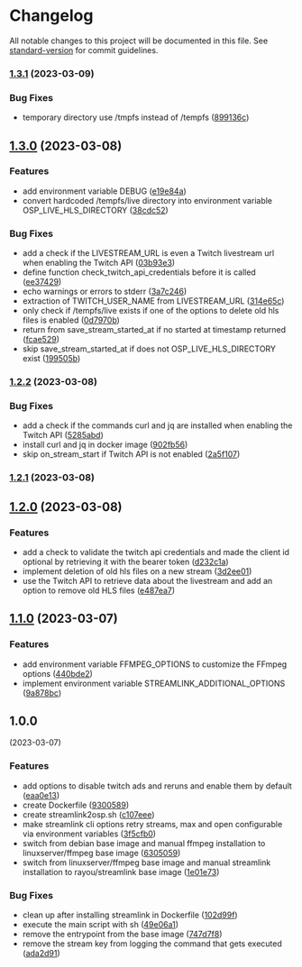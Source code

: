 # Changelog

All notable changes to this project will be documented in this file. See [standard-version](https://github.com/conventional-changelog/standard-version) for commit guidelines.

### [1.3.1](https://github.com/Panzer1119/streamlink2osp/compare/v1.3.0...v1.3.1) (2023-03-09)


### Bug Fixes

* temporary directory use /tmpfs instead of /tempfs ([899136c](https://github.com/Panzer1119/streamlink2osp/commit/899136c7a2d6dbf9eab29633002b0c5f160a5410))

## [1.3.0](https://github.com/Panzer1119/streamlink2osp/compare/v1.2.2...v1.3.0) (2023-03-08)


### Features

* add environment variable DEBUG ([e19e84a](https://github.com/Panzer1119/streamlink2osp/commit/e19e84ab4724713773fc91d53e702c73a48c621b))
* convert hardcoded /tempfs/live directory into environment variable OSP_LIVE_HLS_DIRECTORY ([38cdc52](https://github.com/Panzer1119/streamlink2osp/commit/38cdc522ba00f77608a3cc97f8bc7748d77db519))


### Bug Fixes

* add a check if the LIVESTREAM_URL is even a Twitch livestream url when enabling the Twitch API ([03b93e3](https://github.com/Panzer1119/streamlink2osp/commit/03b93e3406ce401a628e834da7467c92ecb6afb3))
* define function check_twitch_api_credentials before it is called ([ee37429](https://github.com/Panzer1119/streamlink2osp/commit/ee374295f45a1303202dbc427b0589fc2890d83c))
* echo warnings or errors to stderr ([3a7c246](https://github.com/Panzer1119/streamlink2osp/commit/3a7c2462c70d3122e805b7fd4ec2cab896e0ced8))
* extraction of TWITCH_USER_NAME from LIVESTREAM_URL ([314e65c](https://github.com/Panzer1119/streamlink2osp/commit/314e65c01e2cd56a18e91ecb3d115c81f9dc0673))
* only check if /tempfs/live exists if one of the options to delete old hls files is enabled ([0d7970b](https://github.com/Panzer1119/streamlink2osp/commit/0d7970bbe1270fb900c8dda1fb5867a04b3a9de3))
* return from save_stream_started_at if no started at timestamp returned ([fcae529](https://github.com/Panzer1119/streamlink2osp/commit/fcae52962562891d7b04a517fbea6a1bb81f4f3c))
* skip save_stream_started_at if does not OSP_LIVE_HLS_DIRECTORY exist ([199505b](https://github.com/Panzer1119/streamlink2osp/commit/199505b46c89a9dc1608eb3dbbf691cf32605955))

### [1.2.2](https://github.com/Panzer1119/streamlink2osp/compare/v1.2.1...v1.2.2) (2023-03-08)


### Bug Fixes

* add a check if the commands curl and jq are installed when enabling the Twitch API ([5285abd](https://github.com/Panzer1119/streamlink2osp/commit/5285abd72a6e62131f435ca19b1643da1c47476d))
* install curl and jq in docker image ([902fb56](https://github.com/Panzer1119/streamlink2osp/commit/902fb5602a9a90a3dfc25ef9d0da6de8547adf95))
* skip on_stream_start if Twitch API is not enabled ([2a5f107](https://github.com/Panzer1119/streamlink2osp/commit/2a5f107d9d928dcd6ce6d4e98ea9c165b6814adb))

### [1.2.1](https://github.com/Panzer1119/streamlink2osp/compare/v1.2.0...v1.2.1) (2023-03-08)

## [1.2.0](https://github.com/Panzer1119/streamlink2osp/compare/v1.1.0...v1.2.0) (2023-03-08)


### Features

* add a check to validate the twitch api credentials and made the client id optional by retrieving it with the bearer token ([d232c1a](https://github.com/Panzer1119/streamlink2osp/commit/d232c1aed75cc41c1fcfa6c6f8d321ab017eb2c9))
* implement deletion of old hls files on a new stream ([3d2ee01](https://github.com/Panzer1119/streamlink2osp/commit/3d2ee01f759b195a13ae60c3e125093dc679bed8))
* use the Twitch API to retrieve data about the livestream and add an option to remove old HLS files ([e487ea7](https://github.com/Panzer1119/streamlink2osp/commit/e487ea7fb6404dd6c36da99f12abb843070aa2ec))

## [1.1.0](https://github.com/Panzer1119/streamlink2osp/compare/v1.0.0...v1.1.0) (2023-03-07)


### Features

* add environment variable FFMPEG_OPTIONS to customize the FFmpeg options ([440bde2](https://github.com/Panzer1119/streamlink2osp/commit/440bde2a150adba90bd4038ae94baa815295d19f))
* implement environment variable STREAMLINK_ADDITIONAL_OPTIONS ([9a878bc](https://github.com/Panzer1119/streamlink2osp/commit/9a878bc0c1fd62d35e31c6ed9ace478b09245c24))

## 1.0.0
 (2023-03-07)


### Features

* add options to disable twitch ads and reruns and enable them by default ([eaa0e13](https://github.com/Panzer1119/streamlink2osp/commit/eaa0e138c0f75ce57f040d11b9824dddc1f812ce))
* create Dockerfile ([9300589](https://github.com/Panzer1119/streamlink2osp/commit/93005896bc135188e48879f2df11ca8501fe5370))
* create streamlink2osp.sh ([c107eee](https://github.com/Panzer1119/streamlink2osp/commit/c107eee5406611f375d0e493c696958fd64e9038))
* make streamlink cli options retry streams, max and open configurable via environment variables ([3f5cfb0](https://github.com/Panzer1119/streamlink2osp/commit/3f5cfb0157c9508519e6776a7c74d5f67609dc23))
* switch from debian base image and manual ffmpeg installation to linuxserver/ffmpeg base image ([6305059](https://github.com/Panzer1119/streamlink2osp/commit/6305059e5e9e98b6dfee653824237712e9d7e9ef))
* switch from linuxserver/ffmpeg base image and manual streamlink installation to rayou/streamlink base image ([1e01e73](https://github.com/Panzer1119/streamlink2osp/commit/1e01e7345372190ad897f2fd9e833bf34e208dd3))


### Bug Fixes

* clean up after installing streamlink in Dockerfile ([102d99f](https://github.com/Panzer1119/streamlink2osp/commit/102d99fc9dc7f85098dfb983985835aab299c218))
* execute the main script with sh ([49e06a1](https://github.com/Panzer1119/streamlink2osp/commit/49e06a1de7133060fa1e0899b7b52210576c1c1d))
* remove the entrypoint from the base image ([747d7f8](https://github.com/Panzer1119/streamlink2osp/commit/747d7f85dcc691e1f4189b85991f6d64b07178fa))
* remove the stream key from logging the command that gets executed ([ada2d91](https://github.com/Panzer1119/streamlink2osp/commit/ada2d9130ea5d9c9f297fbee7a28716012035471))
